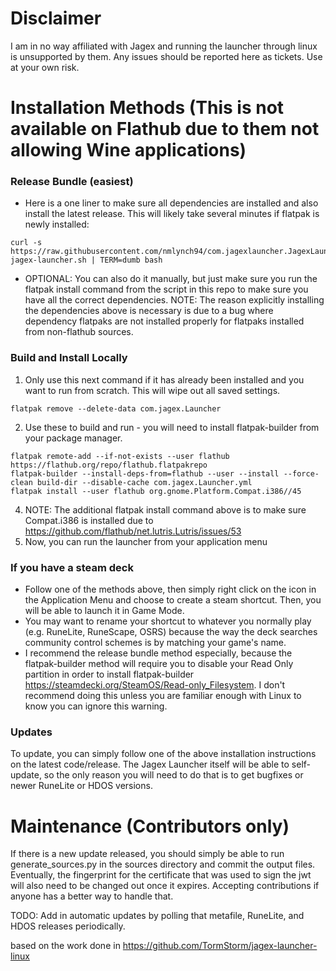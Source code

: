 # Disclaimer
I am in no way affiliated with Jagex and running the launcher through linux is unsupported by them. Any issues should be reported here as tickets. Use at your own risk.

# Installation Methods (This is not available on Flathub due to them not allowing Wine applications)
### Release Bundle (easiest)
- Here is a one liner to make sure all dependencies are installed and also install the latest release. This will likely take several minutes if flatpak is newly installed:
```
curl -s https://raw.githubusercontent.com/nmlynch94/com.jagexlauncher.JagexLauncher/main/install-jagex-launcher.sh | TERM=dumb bash
```
- OPTIONAL: You can also do it manually, but just make sure you run the flatpak install command from the script in this repo to make sure you have all the correct dependencies.
NOTE: The reason explicitly installing the dependencies above is necessary is due to a bug where dependency flatpaks are not installed properly for flatpaks installed from non-flathub sources. 

### Build and Install Locally

1. Only use this next command if it has already been installed and you want to run from scratch. This will wipe out all saved settings.
```
flatpak remove --delete-data com.jagex.Launcher
```

2. Use these to build and run - you will need to install flatpak-builder from your package manager.
```
flatpak remote-add --if-not-exists --user flathub https://flathub.org/repo/flathub.flatpakrepo
flatpak-builder --install-deps-from=flathub --user --install --force-clean build-dir --disable-cache com.jagex.Launcher.yml
flatpak install --user flathub org.gnome.Platform.Compat.i386//45
```
4. NOTE: The additional flatpak install command above is to make sure Compat.i386 is installed due to https://github.com/flathub/net.lutris.Lutris/issues/53
5. Now, you can run the launcher from your application menu

### If you have a steam deck
- Follow one of the methods above, then simply right click on the icon in the Application Menu and choose to create a steam shortcut. Then, you will be able to launch it in Game Mode.
- You may want to rename your shortcut to whatever you normally play (e.g. RuneLite, RuneScape, OSRS) because the way the deck searches community control schemes is by matching your game's name.
- I recommend the release bundle method especially, because the flatpak-builder method will require you to disable your Read Only partition in order to install flatpak-builder https://steamdecki.org/SteamOS/Read-only_Filesystem. I don't recommend doing this unless you are familiar enough with Linux to know you can ignore this warning.

### Updates
To update, you can simply follow one of the above installation instructions on the latest code/release. The Jagex Launcher itself will be able to self-update, so the only reason you will need to do that is to get bugfixes or newer RuneLite or HDOS versions. 

# Maintenance (Contributors only)
If there is a new update released, you should simply be able to run generate_sources.py in the sources directory and commit the output files. Eventually, the fingerprint for the certificate that was used to sign the jwt will also need to be changed out once it expires. Accepting contributions if anyone has a better way to handle that.

TODO: Add in automatic updates by polling that metafile, RuneLite, and HDOS releases periodically.

based on the work done in https://github.com/TormStorm/jagex-launcher-linux


